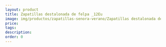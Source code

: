 ```yaml
---
layout: product
title: Zapatillas destalonada de felpa _12Eu
image: img/productos/zapatillas-senora-verano/Zapatillas destalonada de felpa _12Eu.webp
price: 
tags: 
description: 
order: 0
---
```

